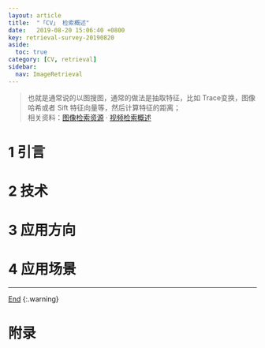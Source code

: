 ```yaml
---
layout: article
title:  "「CV」 检索概述"
date:   2019-08-20 15:06:40 +0800
key: retrieval-survey-20190820
aside:
  toc: true
category: [CV, retrieval]
sidebar:
  nav: ImageRetrieval
---
```

<span id='head'></span>  
>也就是通常说的以图搜图，通常的做法是抽取特征，比如 Trace变换，图像哈希或者 Sift 特征向量等，然后计算特征的距离；       
相关资料：[图像检索资源](/cv/retrieval/2019/05/22/foundation.html) · [视频检索概述](/video/video_retrieval/2019/07/30/survey.html)       

<!--more-->  
# 1 引言

# 2 技术

# 3 应用方向

# 4 应用场景


-------------------  
[End](#head)
{:.warning}  


# 附录
